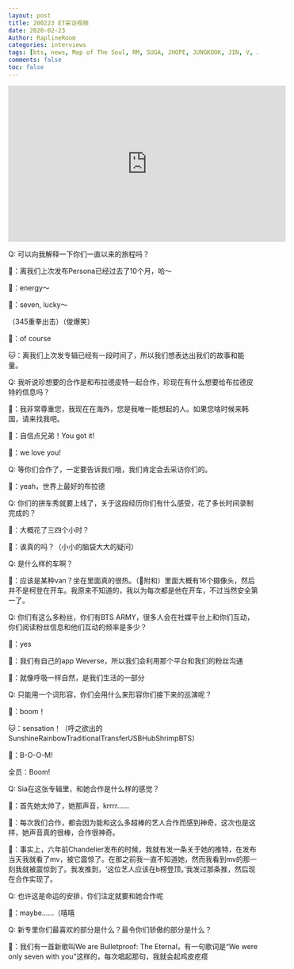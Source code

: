 ```yaml
---
layout: post
title: 200223 ET采访视频
date: 2020-02-23
Author: RaplineRoom
categories: interviews
tags: [bts, news, Map of The Soul, RM, SUGA, JHOPE, JUNGKOOK, JIN, V, JIMIN, 金南俊, 闵玧其, 郑号锡, 金硕珍, 朴智旻, 金泰亨, 田柾国, 新闻, 7, Interviews, 采访]
comments: false
toc: false
---
```




<iframe width="560" height="315" src="https://www.youtube.com/embed/oHEjhDiG7ts" frameborder="0" allow="accelerometer; autoplay; encrypted-media; gyroscope; picture-in-picture" allowfullscreen></iframe>

Q: 可以向我解释一下你们一直以来的旅程吗？

🐨：离我们上次发布Persona已经过去了10个月，哈～

🐰：energy～

🦌：seven, lucky～

（345重拳出击）（俊爆笑）

🐨：of course

🐱：离我们上次发专辑已经有一段时间了，所以我们想表达出我们的故事和能量。

Q: 我听说珍想要的合作是和布拉德皮特一起合作，珍现在有什么想要给布拉德皮特的信息吗？

🦙：我非常尊重您，我现在在海外，您是我唯一能想起的人。如果您啥时候来韩国，请来找我吧。

🐨：自信点兄弟！You got it!

🐤：we love you!

Q: 等你们合作了，一定要告诉我们哦，我们肯定会去采访你们的。

🐨：yeah，世界上最好的布拉德

Q: 你们的拼车秀就要上线了，关于这段经历你们有什么感受，花了多长时间录制完成的？

🐨：大概花了三四个小时？

🐰：诶真的吗？（小小的脑袋大大的疑问）

Q: 是什么样的车啊？

🐨：应该是某种van？坐在里面真的很热。（🐰附和）里面大概有16个摄像头，然后并不是柯登在开车。我原来不知道的，我以为每次都是他在开车，不过当然安全第一了。

Q: 你们有这么多粉丝，你们有BTS ARMY，很多人会在社媒平台上和你们互动，你们阅读粉丝信息和他们互动的频率是多少？

🦌：yes

🐯：我们有自己的app Weverse，所以我们会利用那个平台和我们的粉丝沟通

🐨：就像呼吸一样自然，是我们生活的一部分

Q: 只能用一个词形容，你们会用什么来形容你们接下来的巡演呢？

🐤：boom！

🐱：sensation！（呼之欲出的SunshineRainbowTraditionalTransferUSBHubShrimpBTS）

🐨：B-O-O-M! 

全员：Boom!

Q: Sia在这张专辑里，和她合作是什么样的感觉？

🐰：首先她太帅了，她那声音，krrrr……

🦌：每次我们合作，都会因为能和这么多超棒的艺人合作而感到神奇，这次也是这样，她声音真的很棒，合作很神奇。

🐨：事实上，六年前Chandelier发布的时候，我就有发一条关于她的推特，在发布当天我就看了mv，被它震惊了。在那之前我一直不知道她，然而我看到mv的那一刻我就被震惊到了。我发推到，‘这位艺人应该在b榜登顶。’我发过那条推，然后现在合作实现了。

Q: 也许这是命运的安排，你们注定就要和她合作呢

🐨：maybe……（嘻嘻

Q: 新专里你们最喜欢的部分是什么？最令你们骄傲的部分是什么？

🐤：我们有一首新歌叫We are Bulletproof: The Eternal，有一句歌词是“We were only seven with you”这样的，每次唱起那句，我就会起鸡皮疙瘩